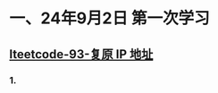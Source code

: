 # 一、24年9月2日 第一次学习
## [lteetcode-93-复原 IP 地址](https://leetcode.cn/problems/restore-ip-addresses/description/)

### 1.



